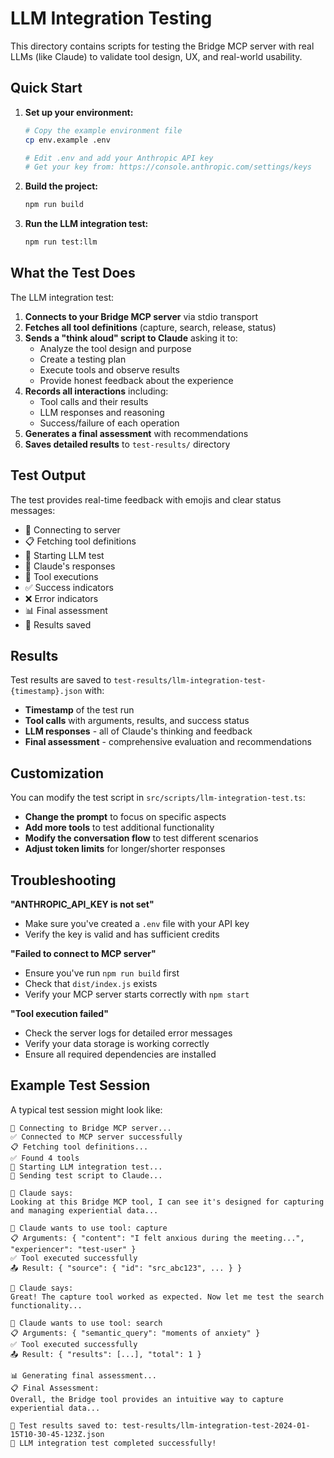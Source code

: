 # LLM Integration Testing

This directory contains scripts for testing the Bridge MCP server with real LLMs (like Claude) to validate tool design, UX, and real-world usability.

## Quick Start

1. **Set up your environment:**
   ```bash
   # Copy the example environment file
   cp env.example .env
   
   # Edit .env and add your Anthropic API key
   # Get your key from: https://console.anthropic.com/settings/keys
   ```

2. **Build the project:**
   ```bash
   npm run build
   ```

3. **Run the LLM integration test:**
   ```bash
   npm run test:llm
   ```

## What the Test Does

The LLM integration test:

1. **Connects to your Bridge MCP server** via stdio transport
2. **Fetches all tool definitions** (capture, search, release, status)
3. **Sends a "think aloud" script to Claude** asking it to:
   - Analyze the tool design and purpose
   - Create a testing plan
   - Execute tools and observe results
   - Provide honest feedback about the experience
4. **Records all interactions** including:
   - Tool calls and their results
   - LLM responses and reasoning
   - Success/failure of each operation
5. **Generates a final assessment** with recommendations
6. **Saves detailed results** to `test-results/` directory

## Test Output

The test provides real-time feedback with emojis and clear status messages:

- 🔌 Connecting to server
- 📋 Fetching tool definitions  
- 🧠 Starting LLM test
- 💬 Claude's responses
- 🔧 Tool executions
- ✅ Success indicators
- ❌ Error indicators
- 📊 Final assessment
- 💾 Results saved

## Results

Test results are saved to `test-results/llm-integration-test-{timestamp}.json` with:

- **Timestamp** of the test run
- **Tool calls** with arguments, results, and success status
- **LLM responses** - all of Claude's thinking and feedback
- **Final assessment** - comprehensive evaluation and recommendations

## Customization

You can modify the test script in `src/scripts/llm-integration-test.ts`:

- **Change the prompt** to focus on specific aspects
- **Add more tools** to test additional functionality
- **Modify the conversation flow** to test different scenarios
- **Adjust token limits** for longer/shorter responses

## Troubleshooting

**"ANTHROPIC_API_KEY is not set"**
- Make sure you've created a `.env` file with your API key
- Verify the key is valid and has sufficient credits

**"Failed to connect to MCP server"**
- Ensure you've run `npm run build` first
- Check that `dist/index.js` exists
- Verify your MCP server starts correctly with `npm start`

**"Tool execution failed"**
- Check the server logs for detailed error messages
- Verify your data storage is working correctly
- Ensure all required dependencies are installed

## Example Test Session

A typical test session might look like:

```
🔌 Connecting to Bridge MCP server...
✅ Connected to MCP server successfully
📋 Fetching tool definitions...
✅ Found 4 tools
🧠 Starting LLM integration test...
📝 Sending test script to Claude...

💬 Claude says:
Looking at this Bridge MCP tool, I can see it's designed for capturing and managing experiential data...

🔧 Claude wants to use tool: capture
📋 Arguments: { "content": "I felt anxious during the meeting...", "experiencer": "test-user" }
✅ Tool executed successfully
📤 Result: { "source": { "id": "src_abc123", ... } }

💬 Claude says:
Great! The capture tool worked as expected. Now let me test the search functionality...

🔧 Claude wants to use tool: search
📋 Arguments: { "semantic_query": "moments of anxiety" }
✅ Tool executed successfully
📤 Result: { "results": [...], "total": 1 }

📊 Generating final assessment...
📋 Final Assessment:
Overall, the Bridge tool provides an intuitive way to capture experiential data...

💾 Test results saved to: test-results/llm-integration-test-2024-01-15T10-30-45-123Z.json
🎉 LLM integration test completed successfully! 